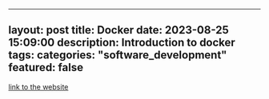 ---
layout: post
title: Docker
date: 2023-08-25 15:09:00
description: Introduction to docker
tags: 
categories: "software_development"
featured: false
----

[link to the website](https://sleepy-care-725.notion.site/Docker-4c3a1406f3074ec3862419dc3b7b248d?pvs=4)